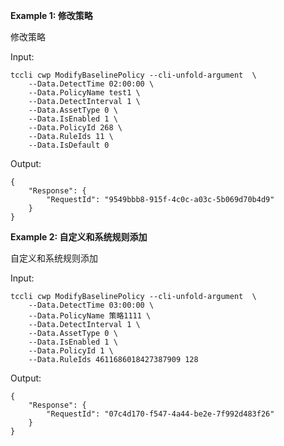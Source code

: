 **Example 1: 修改策略**

修改策略

Input: 

```
tccli cwp ModifyBaselinePolicy --cli-unfold-argument  \
    --Data.DetectTime 02:00:00 \
    --Data.PolicyName test1 \
    --Data.DetectInterval 1 \
    --Data.AssetType 0 \
    --Data.IsEnabled 1 \
    --Data.PolicyId 268 \
    --Data.RuleIds 11 \
    --Data.IsDefault 0
```

Output: 
```
{
    "Response": {
        "RequestId": "9549bbb8-915f-4c0c-a03c-5b069d70b4d9"
    }
}
```

**Example 2: 自定义和系统规则添加**

自定义和系统规则添加

Input: 

```
tccli cwp ModifyBaselinePolicy --cli-unfold-argument  \
    --Data.DetectTime 03:00:00 \
    --Data.PolicyName 策略1111 \
    --Data.DetectInterval 1 \
    --Data.AssetType 0 \
    --Data.IsEnabled 1 \
    --Data.PolicyId 1 \
    --Data.RuleIds 4611686018427387909 128
```

Output: 
```
{
    "Response": {
        "RequestId": "07c4d170-f547-4a44-be2e-7f992d483f26"
    }
}
```


